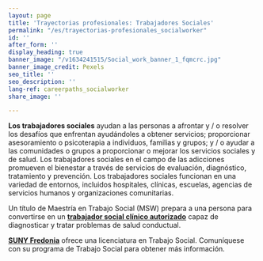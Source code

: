 ```yaml
---
layout: page
title: 'Trayectorias profesionales: Trabajadores Sociales'
permalink: "/es/trayectorias-profesionales_socialworker"
id: ''
after_form: ''
display_heading: true
banner_image: "/v1634241515/Social_work_banner_1_fqmcrc.jpg"
banner_image_credit: Pexels
seo_title: ''
seo_description: ''
lang-ref: careerpaths_socialworker
share_image: ''

---
```

**Los trabajadores sociales** ayudan a las personas a afrontar y / o resolver los desafíos que enfrentan ayudándoles a obtener servicios; proporcionar asesoramiento o psicoterapia a individuos, familias y grupos; y / o ayudar a las comunidades o grupos a proporcionar o mejorar los servicios sociales y de salud. Los trabajadores sociales en el campo de las adicciones promueven el bienestar a través de servicios de evaluación, diagnóstico, tratamiento y prevención. Los trabajadores sociales funcionan en una variedad de entornos, incluidos hospitales, clínicas, escuelas, agencias de servicios humanos y organizaciones comunitarias.

Un título de Maestría en Trabajo Social (MSW) prepara a una persona para convertirse en un [**trabajador social clínico autorizado**](http://www.op.nysed.gov/prof/sw/lcsw.htm) capaz de diagnosticar y tratar problemas de salud conductual.

[**SUNY Fredonia**](https://www.fredonia.edu/academics/colleges-schools/college-liberal-arts-sciences/sociocultural-justice-sciences/social-work) ofrece una licenciatura en Trabajo Social. Comuníquese con su programa de Trabajo Social para obtener más información.